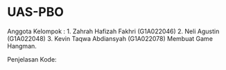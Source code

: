 # UAS-PBO
Anggota Kelompok : 1. Zahrah Hafizah Fakhri (G1A022046)  2. Neli Agustin (G1A022048)  3. Kevin Taqwa Abdiansyah (G1A022078)
Membuat Game Hangman.

Penjelasan Kode:
